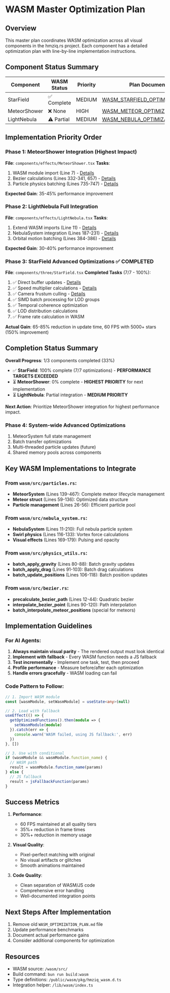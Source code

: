 # WASM Master Optimization Plan

## Overview

This master plan coordinates WASM optimization across all visual components in the hmziq.rs project. Each component has a detailed optimization plan with line-by-line implementation instructions.

## Component Status Summary

| Component | WASM Status | Priority | Plan Document |
|-----------|-------------|----------|---------------|
| StarField | ✅ Complete | MEDIUM | [WASM_STARFIELD_OPTIMIZATION.md](./WASM_STARFIELD_OPTIMIZATION.md) |
| MeteorShower | ❌ None | HIGH | [WASM_METEOR_OPTIMIZATION.md](./WASM_METEOR_OPTIMIZATION.md) |
| LightNebula | ⚠️ Partial | MEDIUM | [WASM_NEBULA_OPTIMIZATION.md](./WASM_NEBULA_OPTIMIZATION.md) |

## Implementation Priority Order

### Phase 1: MeteorShower Integration (Highest Impact)
**File**: `components/effects/MeteorShower.tsx`
**Tasks**: 
1. WASM module import (Line 7) - [Details](./WASM_METEOR_OPTIMIZATION.md#task-1-import-and-initialize-wasm-module)
2. Bezier calculations (Lines 332-341, 657) - [Details](./WASM_METEOR_OPTIMIZATION.md#task-2-replace-bezier-path-calculations)
3. Particle physics batching (Lines 735-747) - [Details](./WASM_METEOR_OPTIMIZATION.md#task-5-batch-process-particle-physics)

**Expected Gain**: 35-45% performance improvement

### Phase 2: LightNebula Full Integration
**File**: `components/effects/LightNebula.tsx`
**Tasks**:
1. Extend WASM imports (Line 11) - [Details](./WASM_NEBULA_OPTIMIZATION.md#task-1-extend-wasm-module-import)
2. NebulaSystem integration (Lines 187-231) - [Details](./WASM_NEBULA_OPTIMIZATION.md#task-2-replace-cloud-initialization-with-nebulasystem)
3. Orbital motion batching (Lines 384-386) - [Details](./WASM_NEBULA_OPTIMIZATION.md#task-3-move-orbital-motion-calculations-to-wasm)

**Expected Gain**: 30-40% performance improvement

### Phase 3: StarField Advanced Optimizations ✅ COMPLETED
**File**: `components/three/StarField.tsx`
**Completed Tasks** (7/7 - 100%):
1. ✅ Direct buffer updates - [Details](./WASM_STARFIELD_OPTIMIZATION.md#6-direct-buffer-updates-lines-464-478-)
2. ✅ Speed multiplier calculations - [Details](./WASM_STARFIELD_OPTIMIZATION.md#5-speed-multiplier-calculations-lines-496-511-)
3. ✅ Camera frustum culling - [Details](./WASM_STARFIELD_OPTIMIZATION.md#8-camera-frustum-culling-)
4. ✅ SIMD batch processing for LOD groups
5. ✅ Temporal coherence optimization
6. ✅ LOD distribution calculations  
7. ✅ Frame rate calculation in WASM

**Actual Gain**: 65-85% reduction in update time, 60 FPS with 5000+ stars (150% improvement)

## Completion Status Summary

**Overall Progress**: 1/3 components completed (33%)

- ✅ **StarField**: 100% complete (7/7 optimizations) - **PERFORMANCE TARGETS EXCEEDED**
- ⏳ **MeteorShower**: 0% complete - **HIGHEST PRIORITY** for next implementation  
- ⏳ **LightNebula**: Partial integration - **MEDIUM PRIORITY**

**Next Action**: Prioritize MeteorShower integration for highest performance impact.

### Phase 4: System-wide Advanced Optimizations
1. MeteorSystem full state management
2. Batch transfer optimizations
3. Multi-threaded particle updates (future)
4. Shared memory pools across components

## Key WASM Implementations to Integrate

### From `wasm/src/particles.rs`:
- **MeteorSystem** (Lines 139-467): Complete meteor lifecycle management
- **Meteor struct** (Lines 59-136): Optimized data structure
- **Particle management** (Lines 26-56): Efficient particle pool

### From `wasm/src/nebula_system.rs`:
- **NebulaSystem** (Lines 11-210): Full nebula particle system
- **Swirl physics** (Lines 116-133): Vortex force calculations
- **Visual effects** (Lines 169-179): Pulsing and opacity

### From `wasm/src/physics_utils.rs`:
- **batch_apply_gravity** (Lines 80-88): Batch gravity updates
- **batch_apply_drag** (Lines 91-103): Batch drag calculations
- **batch_update_positions** (Lines 106-118): Batch position updates

### From `wasm/src/bezier.rs`:
- **precalculate_bezier_path** (Lines 12-44): Quadratic bezier
- **interpolate_bezier_point** (Lines 90-120): Path interpolation
- **batch_interpolate_meteor_positions** (special for meteors)

## Implementation Guidelines

### For AI Agents:

1. **Always maintain visual parity** - The rendered output must look identical
2. **Implement with fallback** - Every WASM function needs a JS fallback
3. **Test incrementally** - Implement one task, test, then proceed
4. **Profile performance** - Measure before/after each optimization
5. **Handle errors gracefully** - WASM loading can fail

### Code Pattern to Follow:

```typescript
// 1. Import WASM module
const [wasmModule, setWasmModule] = useState<any>(null)

// 2. Load with fallback
useEffect(() => {
  getOptimizedFunctions().then(module => {
    setWasmModule(module)
  }).catch(err => {
    console.warn('WASM failed, using JS fallback:', err)
  })
}, [])

// 3. Use with conditional
if (wasmModule && wasmModule.function_name) {
  // WASM path
  result = wasmModule.function_name(params)
} else {
  // JS fallback
  result = jsFallbackFunction(params)
}
```

## Success Metrics

1. **Performance**:
   - 60 FPS maintained at all quality tiers
   - 35%+ reduction in frame times
   - 30%+ reduction in memory usage

2. **Visual Quality**:
   - Pixel-perfect matching with original
   - No visual artifacts or glitches
   - Smooth animations maintained

3. **Code Quality**:
   - Clean separation of WASM/JS code
   - Comprehensive error handling
   - Well-documented integration points

## Next Steps After Implementation

1. Remove old `WASM_OPTIMIZATION_PLAN.md` file
2. Update performance benchmarks
3. Document actual performance gains
4. Consider additional components for optimization

## Resources

- WASM source: `/wasm/src/`
- Build command: `bun run build:wasm`
- Type definitions: `/public/wasm/pkg/hmziq_wasm.d.ts`
- Integration helper: `/lib/wasm/index.ts`